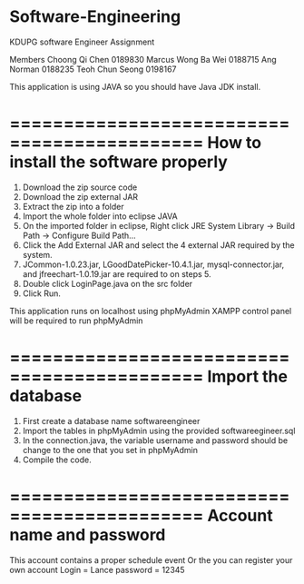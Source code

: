 # Software-Engineering
KDUPG software Engineer Assignment

Members
Choong Qi Chen      0189830
Marcus Wong Ba Wei  0188715
Ang Norman          0188235
Teoh Chun Seong     0198167

This application is using JAVA so you should
have Java JDK install.

============================================
  How to install the software properly
============================================
1. Download the zip source code
2. Download the zip external JAR
2. Extract the zip into a folder
3. Import the whole folder into eclipse JAVA
4. On the imported folder in eclipse, Right click JRE System Library -> Build Path -> Configure Build Path...
5. Click the Add External JAR and select the 4 external JAR required by the system.
6. JCommon-1.0.23.jar, LGoodDatePicker-10.4.1.jar, mysql-connector.jar, and jfreechart-1.0.19.jar 
    are required to on steps 5.
7. Double click LoginPage.java on the src folder
8. Click Run.

This application runs on localhost using phpMyAdmin
XAMPP control panel will be required to run phpMyAdmin

============================================
  Import the database
============================================
1. First create a database name softwareengineer
2. Import the tables in phpMyAdmin using the provided softwareegineer.sql
3. In the connection.java, the variable username and password should be change to the one that you set in phpMyAdmin
4. Compile the code.

============================================
  Account name and password
============================================
This account contains a proper schedule event 
Or the you can register your own account
Login = Lance
password = 12345
